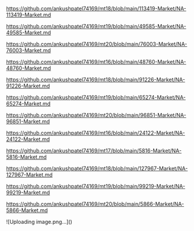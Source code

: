 <p><a href="https://github.com/ankushpatel74169/mt18/blob/main/113419-Market/NA-113419-Market.md">https://github.com/ankushpatel74169/mt18/blob/main/113419-Market/NA-113419-Market.md</a></p><p><a href="https://github.com/ankushpatel74169/mt19/blob/main/49585-Market/NA-49585-Market.md">https://github.com/ankushpatel74169/mt19/blob/main/49585-Market/NA-49585-Market.md</a></p><p><a href="https://github.com/ankushpatel74169/mt20/blob/main/76003-Market/NA-76003-Market.md">https://github.com/ankushpatel74169/mt20/blob/main/76003-Market/NA-76003-Market.md</a></p><p><a href="https://github.com/ankushpatel74169/mt16/blob/main/48760-Market/NA-48760-Market.md">https://github.com/ankushpatel74169/mt16/blob/main/48760-Market/NA-48760-Market.md</a></p><p><a href="https://github.com/ankushpatel74169/mt18/blob/main/91226-Market/NA-91226-Market.md">https://github.com/ankushpatel74169/mt18/blob/main/91226-Market/NA-91226-Market.md</a></p><p><a href="https://github.com/ankushpatel74169/mt19/blob/main/65274-Market/NA-65274-Market.md">https://github.com/ankushpatel74169/mt19/blob/main/65274-Market/NA-65274-Market.md</a></p><p><a href="https://github.com/ankushpatel74169/mt20/blob/main/96851-Market/NA-96851-Market.md">https://github.com/ankushpatel74169/mt20/blob/main/96851-Market/NA-96851-Market.md</a></p><p><a href="https://github.com/ankushpatel74169/mt16/blob/main/24122-Market/NA-24122-Market.md">https://github.com/ankushpatel74169/mt16/blob/main/24122-Market/NA-24122-Market.md</a></p><p><a href="https://github.com/ankushpatel74169/mt17/blob/main/5816-Market/NA-5816-Market.md">https://github.com/ankushpatel74169/mt17/blob/main/5816-Market/NA-5816-Market.md</a></p><p><a href="https://github.com/ankushpatel74169/mt18/blob/main/127967-Market/NA-127967-Market.md">https://github.com/ankushpatel74169/mt18/blob/main/127967-Market/NA-127967-Market.md</a></p><p><a href="https://github.com/ankushpatel74169/mt19/blob/main/99219-Market/NA-99219-Market.md">https://github.com/ankushpatel74169/mt19/blob/main/99219-Market/NA-99219-Market.md</a></p><p><a href="https://github.com/ankushpatel74169/mt20/blob/main/5866-Market/NA-5866-Market.md">https://github.com/ankushpatel74169/mt20/blob/main/5866-Market/NA-5866-Market.md</a></p>
![Uploading image.png…]()
